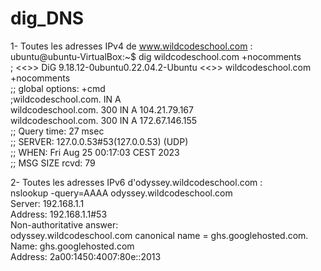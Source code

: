 # dig_DNS

1- Toutes les adresses IPv4 de www.wildcodeschool.com :   
ubuntu@ubuntu-VirtualBox:~$ dig wildcodeschool.com +nocomments   
; <<>> DiG 9.18.12-0ubuntu0.22.04.2-Ubuntu <<>> wildcodeschool.com +nocomments  
;; global options: +cmd   
;wildcodeschool.com. IN A   
wildcodeschool.com. 300 IN A 104.21.79.167   
wildcodeschool.com. 300 IN A 172.67.146.155   
;; Query time: 27 msec   
;; SERVER: 127.0.0.53#53(127.0.0.53) (UDP)   
;; WHEN: Fri Aug 25 00:17:03 CEST 2023   
;; MSG SIZE rcvd: 79   

2- Toutes les adresses IPv6 d'odyssey.wildcodeschool.com :   
nslookup -query=AAAA odyssey.wildcodeschool.com   
Server: 192.168.1.1   
Address: 192.168.1.1#53   
Non-authoritative answer:   
odyssey.wildcodeschool.com canonical name = ghs.googlehosted.com.   
Name: ghs.googlehosted.com   
Address: 2a00:1450:4007:80e::2013   
